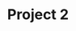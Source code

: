 ---
title: Project 2
description: A brief description of Project 2.
image: "../assets/images/og_image.png"
---